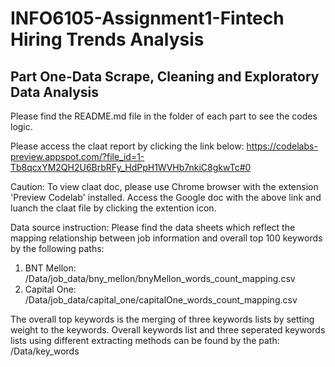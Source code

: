 # INFO6105-Assignment1-Fintech Hiring Trends Analysis
## Part One-Data Scrape, Cleaning and Exploratory Data Analysis

Please find the README.md file in the folder of each part to see the codes logic.

Please access the claat report by clicking the link below:
https://codelabs-preview.appspot.com/?file_id=1-Tb8qcxYM2QH2U6BrbRFy_HdPpH1WVHb7nkiC8gkwTc#0

Caution: 
To view claat doc, please use Chrome browser with the extension 'Preview Codelab' installed. Access the Google doc with the above link and luanch the claat file by clicking the extention icon. 

Data source instruction:
Please find the data sheets which reflect the mapping relationship between job information and overall top 100 keywords by the following paths:
1) BNT Mellon: /Data/job_data/bny_mellon/bnyMellon_words_count_mapping.csv
2) Capital One: /Data/job_data/capital_one/capitalOne_words_count_mapping.csv

The overall top keywords is the merging of three keywords lists by setting weight to the keywords.
Overall keywords list and three seperated keywords lists using different extracting methods can be found by the path: /Data/key_words

